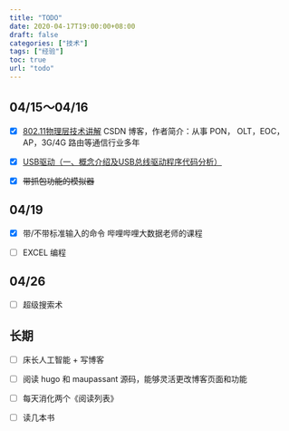```yaml
---
title: "TODO"
date: 2020-04-17T19:00:00+08:00
draft: false
categories: ["技术"]
tags: ["经验"]
toc: true
url: "todo"
---
```


## 04/15～04/16

- [x] [802.11物理层技术讲解](https://blog.csdn.net/weixin_42353331/article/details/86504529) CSDN 博客，作者简介：从事 PON， OLT，EOC，AP，3G/4G 路由等通信行业多年
- [x] [USB驱动（一、概念介绍及USB总线驱动程序代码分析）](https://blog.csdn.net/study_deer/article/details/78480764)
- [x] ~~带抓包功能的模拟器~~



## 04/19

- [x] 带/不带标准输入的命令 哔哩哔哩大数据老师的课程
- [ ] EXCEL 编程



## 04/26

- [ ] 超级搜索术



## 长期

- [ ] 床长人工智能 + 写博客
- [ ] 阅读 hugo 和 maupassant 源码，能够灵活更改博客页面和功能
- [ ] 每天消化两个《阅读列表》
- [ ] 读几本书

